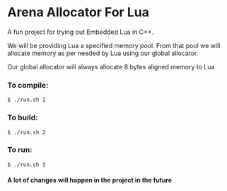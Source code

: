# Arena Allocator For Lua

A fun project for trying out Embedded Lua in C++.

We will be providing Lua a specified memory pool. From that pool we will allocate memory as per needed by Lua using our global allocator.

Our global allocator will always allocate 8 bytes aligned memory to Lua

### To compile:

`$ ./run.sh 1`

### To build:

`$ ./run.sh 2`

### To run:

`$ ./run.sh 3`


#### A lot of changes will happen in the project in the future